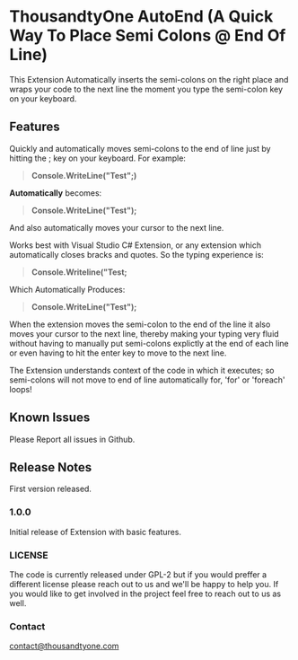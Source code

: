 # ThousandtyOne AutoEnd (A Quick Way To Place Semi Colons @ End Of Line)
This Extension Automatically inserts the semi-colons on the right place and wraps your code to the next line the moment you type the semi-colon key on your keyboard.

## Features

Quickly and automatically moves semi-colons to the end of line just by hitting the ; key on your keyboard.
For example:

>**Console.WriteLine("Test";)**  

**Automatically** becomes:

>**Console.WriteLine("Test");**

And also automatically moves your cursor to the next line.

Works best with Visual Studio C# Extension, or any extension which automatically closes bracks and quotes. So the typing experience is:

> **Console.Writeline("Test;**

Which Automatically Produces:

> **Console.WriteLine("Test");**

When the extension moves the semi-colon to the end of the line it also moves your cursor to the next line, thereby making your typing very fluid without having to manually put semi-colons explictly at the end of each line or even having to hit the enter key to move to the next line.

The Extension understands context of the code in which it executes; so semi-colons will not move to end of line automatically for, 'for' or 'foreach' loops!

## Known Issues

Please Report all issues in Github.

## Release Notes

First version released.

### 1.0.0

Initial release of Extension with basic features.

### LICENSE

The code is currently released under GPL-2 but if you would preffer a different license please reach out to us and we'll be happy to help you. If you would like to get involved in the project feel free to reach out to us as well.

### Contact

contact@thousandtyone.com


